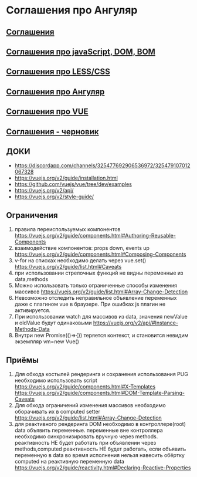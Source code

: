 # Соглашения про Ангуляр

## [Соглашения](/txt/conventions.md.html)

## [Соглашения про javaScript, DOM, BOM](/txt/conventions.js.md.html)

## [Соглашения про LESS/CSS](/txt/conventions.less.md.html)

## [Соглашения про Ангуляр](/txt/conventions.angular.md.html)

## [Соглашения про VUE](/txt/conventions.vue.md.html)

## [Соглашения - черновик](/txt/conventions.draft.md.html)

## ДОКИ

* https://discordapp.com/channels/325477692906536972/325479107012067328
* https://vuejs.org/v2/guide/installation.html
* https://github.com/vuejs/vue/tree/dev/examples
* https://vuejs.org/v2/api/
* https://vuejs.org/v2/style-guide/

## Ограничения

1. правила переиспользуемых компонентов
   https://vuejs.org/v2/guide/components.html#Authoring-Reusable-Components
1. взаимодействие компонентов: props down, events up
    https://vuejs.org/v2/guide/components.html#Composing-Components
1. v-for на списках необходимо делать через vue.set()
     https://vuejs.org/v2/guide/list.html#Caveats
1. при использовании стрелочных функций не видны переменные из data,methods
1. Можно использовать только ограниченные способы изменения массивов
  https://vuejs.org/v2/guide/list.html#Array-Change-Detection
1. Невозможно отследить неправильное объявление переменных даже с плагином vue в браузере. При ошибках js плагин не активируется.
1. При использовании watch для массивов из data, значения newValue и oldValue будут одинаковыми
	https://vuejs.org/v2/api/#Instance-Methods-Data  
1. Внутри new Promise(()=>{}) теряется контекст, и становится невидим экземпляр vm=new Vue()
  
## Приёмы

1. Для обхода костылей рендеринга и сохранения использования PUG необходимо использовать script
  https://vuejs.org/v2/guide/components.html#X-Templates
  https://vuejs.org/v2/guide/components.html#DOM-Template-Parsing-Caveats
1. Для обхода ограничений изменения массивов необходимо оборачивать их в computed setter
     https://vuejs.org/v2/guide/list.html#Array-Change-Detection 
1. для реактивного рендеринга DOM необходимо в контроллере(root) data объявить переменные.
	переменные вне контроллера необходимо синхронизировать вручную через methods.
	реактивность НЕ будет работать при объявлении через methods,computed
	реактивность НЕ будет работать, если объявить переменную в data во время исполнения
	нельзя навесить обёртку computed на реактивную переменную data 
  https://vuejs.org/v2/guide/reactivity.html#Declaring-Reactive-Properties
  
